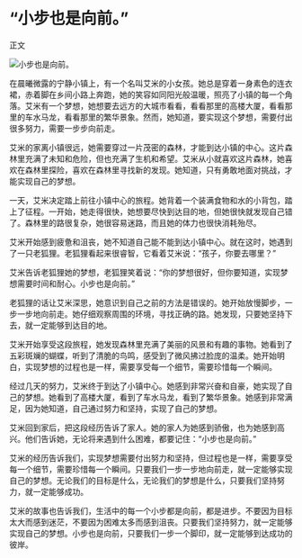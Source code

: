 #  **“小步也是向前。”**

正文

![小步也是向前。](/images/e156afa196314c12866736e07ffdaf2b.jpg)


在晨曦微露的宁静小镇上，有一个名叫艾米的小女孩。她总是穿着一身素色的连衣裙，赤着脚在乡间小路上奔跑，她的笑容如同阳光般温暖，照亮了小镇的每一个角落。艾米有一个梦想，她想要去远方的大城市看看，看看那里的高楼大厦，看看那里的车水马龙，看看那里的繁华景象。然而，她知道，要实现这个梦想，需要付出很多努力，需要一步步向前走。

艾米的家离小镇很远，她需要穿过一片茂密的森林，才能到达小镇的中心。这片森林里充满了未知和危险，但也充满了生机和希望。艾米从小就喜欢这片森林，她喜欢在森林里探险，喜欢在森林里寻找新的发现。她知道，只有勇敢地面对挑战，才能实现自己的梦想。

一天，艾米决定踏上前往小镇中心的旅程。她背着一个装满食物和水的小背包，踏上了征程。一开始，她走得很快，她想要尽快到达目的地，但她很快就发现自己错了。森林里的路很复杂，她很容易迷路，而且她的体力也很快消耗殆尽。

艾米开始感到疲惫和沮丧，她不知道自己能不能到达小镇中心。就在这时，她遇到了一只老狐狸。老狐狸看起来很睿智，它看着艾米说：“孩子，你要去哪里？”

艾米告诉老狐狸她的梦想，老狐狸笑着说：“你的梦想很好，但你要知道，实现梦想需要时间和耐心。小步也是向前。”

老狐狸的话让艾米深思，她意识到自己之前的方法是错误的。她开始放慢脚步，一步一步地向前走。她仔细观察周围的环境，寻找正确的路。她发现，只要她坚持下去，就一定能够到达目的地。

艾米开始享受这段旅程，她发现森林里充满了美丽的风景和有趣的事物。她看到了五彩斑斓的蝴蝶，听到了清脆的鸟鸣，感受到了微风拂过脸庞的温柔。她开始明白，实现梦想的过程也是一样，需要享受每一个细节，需要珍惜每一个瞬间。

经过几天的努力，艾米终于到达了小镇中心。她感到非常兴奋和自豪，她实现了自己的梦想。她看到了高楼大厦，看到了车水马龙，看到了繁华景象。她感到非常满足，因为她知道，自己通过努力和坚持，实现了自己的梦想。

艾米回到家后，把这段经历告诉了家人。她的家人为她感到骄傲，也为她感到高兴。他们告诉她，无论将来遇到什么困难，都要记住：“小步也是向前。”

艾米的经历告诉我们，实现梦想需要付出努力和坚持，但过程也是一样，需要享受每一个细节，需要珍惜每一个瞬间。只要我们一步一步地向前走，就一定能够实现自己的梦想。无论我们的目标是什么，无论我们的梦想是什么，只要我们坚持努力，就一定能够成功。

艾米的故事也告诉我们，生活中的每一个小步都是向前，都是进步。不要因为目标太大而感到迷茫，不要因为困难太多而感到沮丧。只要我们坚持努力，就一定能够实现自己的梦想。小步也是向前，只要我们一步一个脚印，就一定能够到达成功的彼岸。